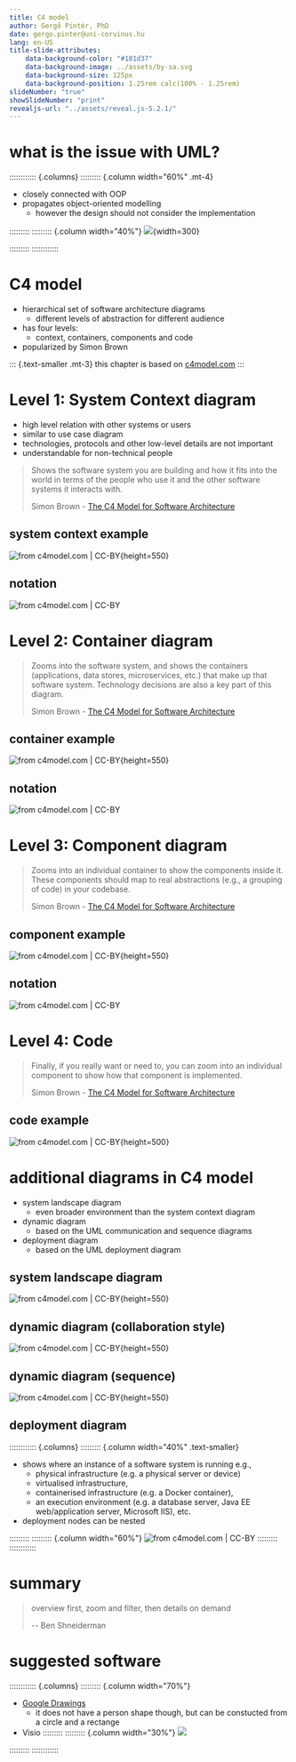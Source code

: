 ```yaml
---
title: C4 model
author: Gergő Pintér, PhD
date: gergo.pinter@uni-corvinus.hu
lang: en-US
title-slide-attributes:
    data-background-color: "#181d37"
    data-background-image: ../assets/by-sa.svg
    data-background-size: 125px
    data-background-position: 1.25rem calc(100% - 1.25rem)
slideNumber: "true"
showSlideNumber: "print"
revealjs-url: "../assets/reveal.js-5.2.1/"
---
```


# what is the issue with UML?

:::::::::::: {.columns}
::::::::: {.column width="60%" .mt-4}
- closely connected with OOP
- propagates object-oriented modelling
    - however the design should not consider the implementation

:::::::::
::::::::: {.column width="40%"}
![](figures/publicdomainvectors/paper-documents.svg){width=300}

:::::::::
::::::::::::


# C4 model

- hierarchical set of software architecture diagrams
    - different levels of abstraction for different audience
- has four levels:
    - context, containers, components and code
- popularized by Simon Brown
    
::: {.text-smaller .mt-3}
this chapter is based on [c4model.com](https://c4model.com/)
:::


# Level 1: System Context diagram

- high level relation with other systems or users
- similar to use case diagram
- technologies, protocols and other low-level details are not important
- understandable for non-technical people

> Shows the software system you are building and how it fits into the world in terms of the people who use it and the other software systems it interacts with.
>
>  Simon Brown - [The C4 Model for Software Architecture](https://www.infoq.com/articles/C4-architecture-model/)


## system context example

![from [c4model.com](https://c4model.com/) | CC-BY](figures/borrowed/c4/SystemContext.png){height=550}


## notation

![from [c4model.com](https://c4model.com/) | CC-BY](figures/borrowed/c4/SystemContext-key.png)


# Level 2: Container diagram

> Zooms into the software system, and shows the containers (applications, data stores, microservices, etc.) that make up that software system. Technology decisions are also a key part of this diagram.
>
>  Simon Brown - [The C4 Model for Software Architecture](https://www.infoq.com/articles/C4-architecture-model/)


## container example

![from [c4model.com](https://c4model.com/) | CC-BY](figures/borrowed/c4/Containers.png){height=550}


## notation

![from [c4model.com](https://c4model.com/) | CC-BY](figures/borrowed/c4/Containers-key.png)


# Level 3: Component diagram

> Zooms into an individual container to show the components inside it. These components should map to real abstractions (e.g., a grouping of code) in your codebase.
>
>  Simon Brown - [The C4 Model for Software Architecture](https://www.infoq.com/articles/C4-architecture-model/)


## component example

![from [c4model.com](https://c4model.com/) | CC-BY](figures/borrowed/c4/Components.png){height=550}


## notation

![from [c4model.com](https://c4model.com/) | CC-BY](figures/borrowed/c4/Components-key.png)


# Level 4: Code

> Finally, if you really want or need to, you can zoom into an individual component to show how that component is implemented.
>
>  Simon Brown - [The C4 Model for Software Architecture](https://www.infoq.com/articles/C4-architecture-model/)


## code example

![from [c4model.com](https://c4model.com/) | CC-BY](figures/borrowed/c4/MainframeBankingSystemFacade.png){height=500}


# additional diagrams in C4 model

- system landscape diagram
    - even broader environment than the system context diagram
- dynamic diagram
    - based on the UML communication and sequence diagrams
- deployment diagram
    - based on the UML deployment diagram
<!--    - audience: technical people inside and outside of the software development team
        - software architects, developers, infrastructure architects, and operations/support staff-->


## system landscape diagram

![from [c4model.com](https://c4model.com/) | CC-BY](figures/borrowed/c4/SystemLandscape.png){height=550}


## dynamic diagram (collaboration style)

![from [c4model.com](https://c4model.com/) | CC-BY](figures/borrowed/c4/SignIn.png){height=550}


## dynamic diagram (sequence)

![from [c4model.com](https://c4model.com/) | CC-BY](figures/borrowed/c4/bigbankplc-SignIn-sequence.png){height=550}


## deployment diagram

:::::::::::: {.columns}
::::::::: {.column width="40%" .text-smaller}
- shows where an instance of a software system is running e.g., 
    - physical infrastructure (e.g. a physical server or device)
    - virtualised infrastructure,
    - containerised infrastructure (e.g. a Docker container),
    - an execution environment (e.g. a database server, Java EE web/application server, Microsoft IIS), etc.
- deployment nodes can be nested

:::::::::
::::::::: {.column width="60%"}
![from [c4model.com](https://c4model.com/) | CC-BY](figures/borrowed/c4/LiveDeployment.png)
:::::::::
::::::::::::


# summary

> overview first, zoom and filter, then details on demand
>
> -- Ben Shneiderman


# suggested software

:::::::::::: {.columns}
::::::::: {.column width="70%"}
- [Google Drawings](https://docs.google.com/drawings)
    - it does not have a person shape though, but can be constucted from a circle and a rectange
- Visio 
:::::::::
::::::::: {.column width="30%"}
![](figures/c4_drawings_person_shape.png)

:::::::::
::::::::::::

